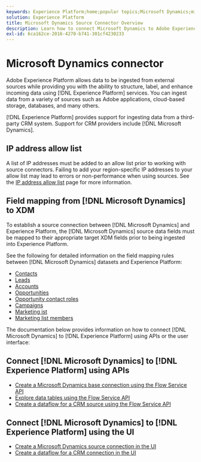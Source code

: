 ```yaml
---
keywords: Experience Platform;home;popular topics;Microsoft Dynamics;microsoft dynamics;dynamics;Dynamics
solution: Experience Platform
title: Microsoft Dynamics Source Connector Overview
description: Learn how to connect Microsoft Dynamics to Adobe Experience Platform using APIs or the user interface.
exl-id: 6ca162ce-2016-4270-b741-301cf4230233
---
```

# Microsoft Dynamics connector

Adobe Experience Platform allows data to be ingested from external sources while providing you with the ability to structure, label, and enhance incoming data using [!DNL Experience Platform] services. You can ingest data from a variety of sources such as Adobe applications, cloud-based storage, databases, and many others.

[!DNL Experience Platform] provides support for ingesting data from a third-party CRM system. Support for CRM providers include [!DNL Microsoft Dynamics].

## IP address allow list

A list of IP addresses must be added to an allow list prior to working with source connectors. Failing to add your region-specific IP addresses to your allow list may lead to errors or non-performance when using sources. See the [IP address allow list](../../ip-address-allow-list.md) page for more information.

## Field mapping from [!DNL Microsoft Dynamics] to XDM

To establish a source connection between [!DNL Microsoft Dynamics] and Experience Platform, the [!DNL Microsoft Dynamics] source data fields must be mapped to their appropriate target XDM fields prior to being ingested into Experience Platform.

See the following for detailed information on the field mapping rules between [!DNL Microsoft Dynamics] datasets and Experience Platform:

- [Contacts](../adobe-applications/mapping/dynamics.md#contacts)
- [Leads](../adobe-applications/mapping/dynamics.md#leads)
- [Accounts](../adobe-applications/mapping/dynamics.md#accounts)
- [Opportunities](../adobe-applications/mapping/dynamics.md#opportunities)
- [Opportunity contact roles](../adobe-applications/mapping/dynamics.md#opportunity-contact-roles)
- [Campaigns](../adobe-applications/mapping/dynamics.md#campaigns)
- [Marketing ist](../adobe-applications/mapping/dynamics.md#marketing-list)
- [Marketing list members](../adobe-applications/mapping/dynamics.md#marketing-list-members)

The documentation below provides information on how to connect [!DNL Microsoft Dynamics] to [!DNL Experience Platform] using APIs or the user interface:

## Connect [!DNL Microsoft Dynamics] to [!DNL Experience Platform] using APIs

- [Create a Microsoft Dynamics base connection using the Flow Service API](../../tutorials/api/create/crm/ms-dynamics.md)
- [Explore data tables using the Flow Service API](../../tutorials/api/explore/tabular.md)
- [Create a dataflow for a CRM source using the Flow Service API](../../tutorials/api/collect/crm.md)

## Connect [!DNL Microsoft Dynamics] to [!DNL Experience Platform] using the UI

- [Create a Microsoft Dynamics source connection in the UI](../../tutorials/ui/create/crm/dynamics.md)
- [Create a dataflow for a CRM connection in the UI](../../tutorials/ui/dataflow/crm.md)
